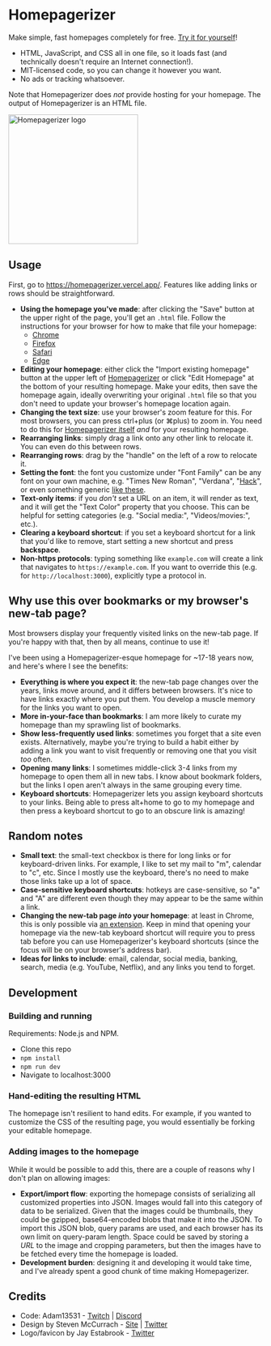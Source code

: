 # Homepagerizer

Make simple, fast homepages completely for free. [Try it for yourself](https://homepagerizer.vercel.app/)!

- HTML, JavaScript, and CSS all in one file, so it loads fast (and technically doesn't require an Internet connection!).
- MIT-licensed code, so you can change it however you want.
- No ads or tracking whatsoever.

Note that Homepagerizer does _not_ provide hosting for your homepage. The output of Homepagerizer is an HTML file.

<img alt="Homepagerizer logo" src="https://user-images.githubusercontent.com/7192897/126023490-e18c267e-d3fa-4025-b9bd-090917e15b18.png" width="256" height="256" />

## Usage

First, go to https://homepagerizer.vercel.app/. Features like adding links or rows should be straightforward.

- **Using the homepage you've made**: after clicking the "Save" button at the upper right of the page, you'll get an `.html` file. Follow the instructions for your browser for how to make that file your homepage:
  - [Chrome](https://support.google.com/chrome/answer/95314)
  - [Firefox](https://support.mozilla.org/en-US/kb/how-to-set-the-home-page)
  - [Safari](https://support.apple.com/guide/safari/change-your-homepage-ibrw1020/mac)
  - [Edge](https://support.microsoft.com/en-us/microsoft-edge/change-your-browser-home-page-a531e1b8-ed54-d057-0262-cc5983a065c6)
- **Editing your homepage**: either click the "Import existing homepage" button at the upper left of [Homepagerizer](https://homepagerizer.vercel.app/) or click "Edit Homepage" at the bottom of your resulting homepage. Make your edits, then save the homepage again, ideally overwriting your original `.html` file so that you don't need to update your browser's homepage location again.
- **Changing the text size**: use your browser's zoom feature for this. For most browsers, you can press ctrl+plus (or ⌘plus) to zoom in. You need to do this for [Homepagerizer itself](https://homepagerizer.vercel.app/) _and_ for your resulting homepage.
- **Rearranging links**: simply drag a link onto any other link to relocate it. You can even do this between rows.
- **Rearranging rows**: drag by the "handle" on the left of a row to relocate it.
- **Setting the font**: the font you customize under "Font Family" can be any font on your own machine, e.g. "Times New Roman", "Verdana", "[Hack](https://sourcefoundry.org/hack/)", or even something generic [like these](https://developer.mozilla.org/en-US/docs/Web/CSS/font-family).
- **Text-only items**: if you _don't_ set a URL on an item, it will render as text, and it will get the "Text Color" property that you choose. This can be helpful for setting categories (e.g. "Social media:", "Videos/movies:", etc.).
- **Clearing a keyboard shortcut**: if you set a keyboard shortcut for a link that you'd like to remove, start setting a new shortcut and press **backspace**.
- **Non-https protocols**: typing something like `example.com` will create a link that navigates to `https://example.com`. If you want to override this (e.g. for `http://localhost:3000`), explicitly type a protocol in.

## Why use this over bookmarks or my browser's new-tab page?

Most browsers display your frequently visited links on the new-tab page. If you're happy with that, then by all means, continue to use it!

I've been using a Homepagerizer-esque homepage for ~17-18 years now, and here's where I see the benefits:

- **Everything is where you expect it**: the new-tab page changes over the years, links move around, and it differs between browsers. It's nice to have links exactly where you put them. You develop a muscle memory for the links you want to open.
- **More in-your-face than bookmarks**: I am more likely to curate my homepage than my sprawling list of bookmarks.
- **Show less-frequently used links**: sometimes you forget that a site even exists. Alternatively, maybe you're trying to build a habit either by adding a link you want to visit frequently or removing one that you visit _too_ often.
- **Opening many links**: I sometimes middle-click 3-4 links from my homepage to open them all in new tabs. I know about bookmark folders, but the links I open aren't always in the same grouping every time.
- **Keyboard shortcuts**: Homepagerizer lets you assign keyboard shortcuts to your links. Being able to press alt+home to go to my homepage and then press a keyboard shortcut to go to an obscure link is amazing!

## Random notes

- **Small text**: the small-text checkbox is there for long links or for keyboard-driven links. For example, I like to set my mail to "m", calendar to "c", etc. Since I mostly use the keyboard, there's no need to make those links take up a lot of space.
- **Case-sensitive keyboard shortcuts**: hotkeys are case-sensitive, so "a" and "A" are different even though they may appear to be the same within a link.
- **Changing the new-tab page _into_ your homepage**: at least in Chrome, this is only possible via [an extension](https://chrome.google.com/webstore/detail/new-tab-redirect/icpgjfneehieebagbmdbhnlpiopdcmna). Keep in mind that opening your homepage via the new-tab keyboard shortcut will require you to press tab before you can use Homepagerizer's keyboard shortcuts (since the focus will be on your browser's address bar).
- **Ideas for links to include**: email, calendar, social media, banking, search, media (e.g. YouTube, Netflix), and any links you tend to forget.

## Development

### Building and running

Requirements: Node.js and NPM.

- Clone this repo
- `npm install`
- `npm run dev`
- Navigate to localhost:3000

### Hand-editing the resulting HTML

The homepage isn't resilient to hand edits. For example, if you wanted to customize the CSS of the resulting page, you would essentially be forking your editable homepage.

### Adding images to the homepage

While it would be possible to add this, there are a couple of reasons why I don't plan on allowing images:

- **Export/import flow**: exporting the homepage consists of serializing all customized properties into JSON. Images would fall into this category of data to be serialized. Given that the images could be thumbnails, they could be gzipped, base64-encoded blobs that make it into the JSON. To import this JSON blob, query params are used, and each browser has its own limit on query-param length. Space could be saved by storing a _URL_ to the image and cropping parameters, but then the images have to be fetched every time the homepage is loaded.
- **Development burden**: designing it and developing it would take time, and I've already spent a good chunk of time making Homepagerizer.

## Credits

- Code: Adam13531 - [Twitch](https://twitch.tv/Adam13531) | [Discord](https://discord.gg/AdamLearns)
- Design by Steven McCurrach - [Site](https://stevenmccurrach.com/) | [Twitter](https://twitter.com/WebBooooy)
- Logo/favicon by Jay Estabrook - [Twitter](https://twitter.com/jay_estabrook)
